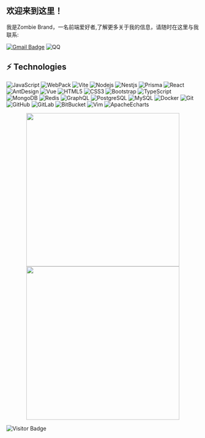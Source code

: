 ## 欢迎来到这里！

我是Zombie Brand，一名前端爱好者,了解更多关于我的信息，请随时在这里与我联系:

[![Gmail Badge](https://img.shields.io/badge/-zombiebrandg@gmail.com-c14438?style=flat-square&logo=Gmail&logoColor=white&link=mailto:zombiebrandg@gmail.com)](mailto:zombiebrandg@gmail.com)
![QQ](https://img.shields.io/badge/-562168176-black?style=flat-square&logo=tencentqq)

## ⚡ Technologies

![JavaScript](https://img.shields.io/badge/-JavaScript-black?style=flat-square&logo=javascript)
![WebPack](https://img.shields.io/badge/-WebPack-black?style=flat-square&logo=webpack)
![Vite](https://img.shields.io/badge/-Vite-black?style=flat-square&logo=vite)
![Nodejs](https://img.shields.io/badge/-Nodejs-black?style=flat-square&logo=Node.js)
![Nestjs](https://img.shields.io/badge/-NestJS-black?style=flat-square&logo=NestJS&logoColor=E0234E)
![Prisma](https://img.shields.io/badge/-Prisma-f6f8fa?style=flat-square&logo=prisma&logoColor=2D3748)
![React](https://img.shields.io/badge/-React-black?style=flat-square&logo=react)
![AntDesign](https://img.shields.io/badge/-AntDesign-black?style=flat-square&logo=AntDesign&logoColor=0170FE)
![Vue](https://img.shields.io/badge/-Vue-black?style=flat-square&logo=vuedotjs)
![HTML5](https://img.shields.io/badge/-HTML5-E34F26?style=flat-square&logo=html5&logoColor=white)
![CSS3](https://img.shields.io/badge/-CSS3-1572B6?style=flat-square&logo=css3)
![Bootstrap](https://img.shields.io/badge/-Bootstrap-563D7C?style=flat-square&logo=bootstrap)
![TypeScript](https://img.shields.io/badge/-TypeScript-007ACC?style=flat-square&logo=typescript&logoColor=white)
![MongoDB](https://img.shields.io/badge/-MongoDB-black?style=flat-square&logo=mongodb)
![Redis](https://img.shields.io/badge/-Redis-black?style=flat-square&logo=Redis)
![GraphQL](https://img.shields.io/badge/-GraphQL-E10098?style=flat-square&logo=graphql)
![PostgreSQL](https://img.shields.io/badge/-PostgreSQL-336791?style=flat-square&logo=postgresql&logoColor=white)
![MySQL](https://img.shields.io/badge/-MySQL-black?style=flat-square&logo=mysql&logoColor=white)
![Docker](https://img.shields.io/badge/-Docker-black?style=flat-square&logo=docker)
![Git](https://img.shields.io/badge/-Git-black?style=flat-square&logo=git)
![GitHub](https://img.shields.io/badge/-GitHub-181717?style=flat-square&logo=github)
![GitLab](https://img.shields.io/badge/-GitLab-FCA121?style=flat-square&logo=gitlab)
![BitBucket](https://img.shields.io/badge/-BitBucket-darkblue?style=flat-square&logo=bitbucket)
![Vim](https://img.shields.io/badge/-Vim-black?style=flat-square&logo=vim&logoColor=019733)
![ApacheEcharts](https://img.shields.io/badge/-ApacheEcharts-black?style=flat-square&logo=ApacheEcharts&logoColor=AA344D)

<p align = "center">
  <img src = "https://github-readme-stats.vercel.app/api?username=ZombieBrand&show_icons=true&theme=bear" width = 400>
  <img src = "https://github-readme-streak-stats.herokuapp.com?user=ZombieBrand&theme=dark&hide_border=true" width = 400>
</p>

![Visitor Badge](https://visitor-badge.laobi.icu/badge?page_id=ZombieBrand.ZombieBrand)

